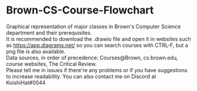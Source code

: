 # Brown-CS-Course-Flowchart
Graphical representation of major classes in Brown's Computer Science department and their prerequisites.  
It is recommended to download the .drawio file and open it in websites such as https://app.diagrams.net/ so you can search courses with CTRL-F, but a png file is also available.  
Data sources, in order of precedence: Courses@Brown, cs.brown.edu, course websites, The Critical Review.  
Please tell me in issues if there're any problems or if you have suggestions to increase readability. You can also contact me on Discord at KoishiHat#0044  
